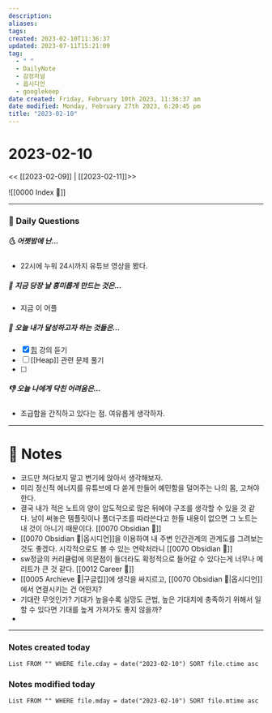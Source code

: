 ```yaml
---
description:
aliases: 
tags: 
created: 2023-02-10T11:36:37
updated: 2023-07-11T15:21:09
tag:
  - " "
  - DailyNote
  - 감정저널
  - 옵시디언
  - googlekeep
date created: Friday, February 10th 2023, 11:36:37 am
date modified: Monday, February 27th 2023, 6:20:45 pm
title: "2023-02-10"
---
```


# 2023-02-10

<< [[2023-02-09]] | [[2023-02-11]]>>

![[0000 Index 🔗]]

---
### 📅 Daily Questions

##### 🌜 어젯밤에 난...

- 22시에 누워 24시까지 유튜브 영상을 봤다.

##### 🙌 지금 당장 날 흥미롭게 만드는 것은...

- 지금 이 어플

##### 🚀 오늘 내가 달성하고자 하는 것들은...

- [x] [힙](https://swexpertacademy.com/main/learn/course/subjectDetail.do?courseId=CONTENTS_REVIEW&subjectId=AYVXof8qQrgDFARs) 강의 듣기
- [ ] [[Heap]] 관련 문제 풀기
- [ ] 

##### 👎 오늘 나에게 닥친 어려움은...

- 조급함을 간직하고 있다는 점. 여유롭게 생각하자.

---

# 📝 Notes

- 코드만 쳐다보지 말고 변기에 앉아서 생각해보자.
- 미리 정신적 에너지를 유튜브에 다 쏟게 만들어 예민함을 덜어주는 나의 몸, 고쳐야 한다. 
- 결국 내가 적은 노트의 양이 압도적으로 많은 뒤에야 구조를 생각할 수 있을 것 같다. 남이 써놓은 템플릿이나 폴더구조를 따라쓴다고 한들 내용이 없으면 그 노트는 내 것이 아니기 때문이다. [[0070 Obsidian 💎]]
- [[0070 Obsidian 💎|옵시디언]]을 이용하여 내 주변 인간관계의 관계도를 그려보는것도 좋겠다. 시각적으로도 볼 수 있는 연락처라니 [[0070 Obsidian 💎]]
- sw정글의 커리큘럼에 의문점이 들더라도 확정적으로 들어갈 수 있다는게 너무나 메리트가 큰 것 같다. [[0012 Career 💼]]
- [[0005 Archieve 💾|구글킵]]에 생각을 싸지르고, [[0070 Obsidian 💎|옵시디언]]에서 연결시키는 건 어떤지? 
- 기대란 무엇인가? 기대가 높을수록 실망도 큰법, 높은 기대치에 충족하기 위해서 일할 수 있다면 기대를 높게 가져가도 좋지 않을까?
- 

---

### Notes created today

```dataview
List FROM "" WHERE file.cday = date("2023-02-10") SORT file.ctime asc
```

### Notes modified today

```dataview
List FROM "" WHERE file.mday = date("2023-02-10") SORT file.mtime asc
```
